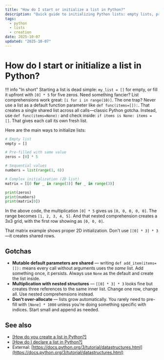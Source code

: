 ```yaml
---
title: "How do I start or initialize a list in Python?"
description: "Quick guide to initializing Python lists: empty lists, pre-filled values, default sizes, and best practices for list setup."
tags:
  - python
  - lists
  - creation
date: 2025-10-07
updated: "2025-10-07"
---
```


# How do I start or initialize a list in Python?

<!-- more -->

!!! info "In short"
    Starting a list is dead simple: `my_list = []` for empty, or fill it upfront with `[0] * 5` for five zeros. Need something fancier? List comprehensions work great: `[i for i in range(10)]`. The one trap? Never use a list as a default function parameter like `def func(items=[]):`. That creates a single shared list across all calls—classic Python gotcha. Instead, use `def func(items=None):` and check inside: `if items is None: items = []`. That gives each call its own fresh list.

Here are the main ways to initialize lists:

```python
# Empty list
empty = []

# Pre-filled with same value
zeros = [0] * 5

# Sequential values
numbers = list(range(1, 6))

# Complex initialization (2D list)
matrix = [[0 for _ in range(3)] for _ in range(3)]

print(zeros)
print(numbers)
print(matrix[0])
```

In the above code, the multiplication `[0] * 5` gives us `[0, 0, 0, 0, 0]`. The range becomes `[1, 2, 3, 4, 5]`. And that nested comprehension creates a 3x3 grid, with the first row showing as `[0, 0, 0]`.

That matrix example shows proper 2D initialization. Don't use `[[0] * 3] * 3`—it creates shared rows.

## Gotchas

* **Mutable default parameters are shared** — writing `def add_item(items=[]):` means every call without arguments uses the *same* list. Add something once, it persists. Always use `None` as the default and create the list inside.
* **Multiplication with nested structures** — `[[0] * 3] * 3` looks fine but creates three references to the same inner list. Change one row, change all. Use nested comprehensions instead.
* **Don't over-allocate** — lists grow automatically. You rarely need to pre-fill with `[None] * 1000` unless you're doing something specific with indices. Start small and append as needed.

## See also

* [[How do you create a list in Python?]](./how-to-create-list-in-python.md)
* [[How do I declare a list in Python?]](./how-to-declare-list-in-python.md)
* External: [https://docs.python.org/3/tutorial/datastructures.html](https://docs.python.org/3/tutorial/datastructures.html)

<script type="application/ld+json">
{
  "@context": "https://schema.org",
  "@type": "FAQPage",
  "mainEntity": [{
    "@type": "Question",
    "name": "How do I start or initialize a list in Python?",
    "acceptedAnswer": {
      "@type": "Answer",
      "text": "Starting a list is dead simple: my_list = [] for empty, or fill it upfront with [0] * 5 for five zeros. Need something fancier? List comprehensions work great: [i for i in range(10)]. The one trap? Never use a list as a default function parameter like def func(items=[]): That creates a single shared list across all calls—classic Python gotcha. Instead, use def func(items=None): and check inside: if items is None: items = []. That gives each call its own fresh list."
    }
  }]
}
</script>

